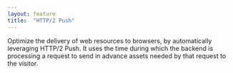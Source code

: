 ```yaml
---
layout: feature
title:  "HTTP/2 Push"
---
```

Optimize the delivery of web resources to browsers, by automatically leveraging HTTP/2 Push. It uses the time during which the backend is processing a request to send in advance assets needed by that request to the visitor.